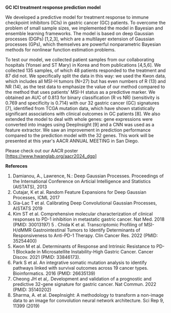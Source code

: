 **GC ICI treatment response prediction model**

We developed a predictive model for treatment response to immune checkpoint inhibitors (ICIs) in gastric cancer (GC) patients. To overcome the problem of small sample sizes, we implemented the model in Bayesian and ensemble learning frameworks. The model is based on deep Gaussian processes (DGPs) [1,2,3], which are a multilayer extension of Gaussian processes (GPs), which themselves are powerful nonparametric Bayesian methods for nonlinear function estimation problems. 

To test our model, we collected patient samples from our collaborating hospitals (Yonsei and ST Mary) in Korea and from publications [4,5,6]. We collected 135 samples, of which 48 patients responded to the treatment and 87 did not. We specifically split the data in this way: we used the Kwon data, which includes all MSI-H tumors (N=27) but has even numbers of R (13) and NR (14), as the test data to emphasize the value of our method compared to the method that uses patients' MSI-H status as a predictive marker. We obtained an AUC of 0.813 for binary classification (R vs NR) (sensitivity is 0.769 and specificity is 0.714) with our 32 gastric cancer (GC) signatures [7], identified from TCGA mutation data, which have shown statistically significant associations with clinical outcomes in GC patients [8]. We also extended the model to deal with whole genes: gene expressions were converted into images using DeepInsight [9] and a CNN was used as a feature extractor. We saw an improvement in prediction performance compared to the prediction model with the 32 genes. This work will be presented at this year's AACR ANNUAL MEETING in San Diego.

Please check out our AACR poster [https://www.hwanglab.org/aacr2024_dgp]

**Refereces**
1. Damianou, A., Lawrence, N.: Deep Gaussian Processes. Proceedings of the International Conference on Articial Intelligence and Statistics (AISTATS), 2013
2. Cutajar, K et al. Random Feature Expansions for Deep Gaussian Processes, ICML 2017
3. Gia-Lac T et al. Calibrating Deep Convolutional Gaussian Processes, AISTATS 2019
4. Kim ST et al. Comprehensive molecular characterization of clinical responses to PD-1 inhibition in metastatic gastric cancer. Nat Med. 2018 (PMID: 30013197)
5 . Chida K et al. Transcriptomic Profiling of MSI-H/dMMR Gastrointestinal Tumors to Identify Determinants of Responsiveness to Anti-PD-1 Therapy. Clin Cancer Res. 2022 (PMID: 35254400)
6. Kwon M et al. Determinants of Response and Intrinsic Resistance to PD-1 Blockade in Microsatellite Instability-High Gastric Cancer. Cancer Discov. 2021  (PMID: 33846173).
7. Park S et al. An integrative somatic mutation analysis to identify pathways linked with survival outcomes across 19 cancer types. Bioinformatics. 2016 (PMID: 26635139)
8. Cheong JH et al,. Development and validation of a prognostic and predictive 32-gene signature for gastric cancer. Nat Commun. 2022 (PMID: 35140202)
9. Sharma, A. et al. DeepInsight: A methodology to transform a non-image data to an image for convolution neural network architecture. Sci Rep 9, 11399 (2019)
